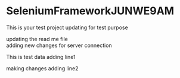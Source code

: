 # SeleniumFrameworkJUNWE9AM

This is your test project
updating for test purpose

updating the read me file </br>
adding new changes for server connection

This is test data
adding line1

making changes
adding line2
